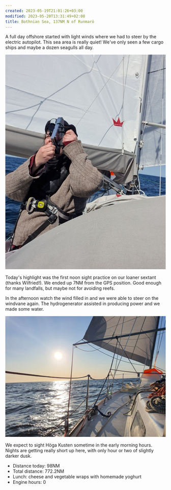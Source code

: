 ```yaml
---
created: 2023-05-19T21:01:26+03:00
modified: 2023-05-20T13:31:49+02:00
title: Bothnian Sea, 137NM N of Runmarö
---
```


A full day offshore started with light winds where we had to steer by the electric autopilot. This sea area is really quiet! We've only seen a few cargo ships and maybe a dozen seagulls all day.

![Image](../2023/5b9f567154b562d9064d177ac06d25ed.jpg) 

Today's highlight was the first noon sight practice on our loaner sextant (thanks Wilfried!). We ended up 7NM from the GPS position. Good enough for many landfalls, but maybe not for avoiding reefs.

In the afternoon watch the wind filled in and we were able to steer on the windvane again. The hydrogenerator assisted in producing power and we made some water.

![Image](../2023/42834f090929b562832e7e99182a5581.jpg) 

We expect to sight Höga Kusten sometime in the early morning hours. Nights are getting really short up here, with only hour or two of slightly darker dusk.

* Distance today: 98NM
* Total distance: 772.2NM
* Lunch: cheese and vegetable wraps with homemade yoghurt
* Engine hours: 0
